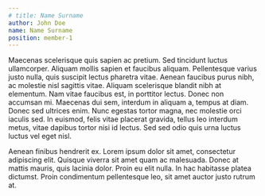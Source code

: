 ```yaml
---
# title: Name Surname
author: John Doe
name: Name Surname
position: member-1
---
```


Maecenas scelerisque quis sapien ac pretium. Sed tincidunt luctus ullamcorper. Aliquam mollis sapien et faucibus aliquam. Pellentesque varius justo nulla, quis suscipit lectus pharetra vitae. Aenean faucibus purus nibh, ac molestie nisl sagittis vitae. Aliquam scelerisque blandit nibh at elementum. Nam vitae faucibus est, in porttitor lectus. Donec non accumsan mi. Maecenas dui sem, interdum in aliquam a, tempus at diam. Donec sed ultrices enim. Nunc egestas tortor magna, nec molestie orci iaculis sed. In euismod, felis vitae placerat gravida, tellus leo interdum metus, vitae dapibus tortor nisi id lectus. Sed sed odio quis urna luctus luctus vel eget nisl.

Aenean finibus hendrerit ex. Lorem ipsum dolor sit amet, consectetur adipiscing elit. Quisque viverra sit amet quam ac malesuada. Donec at mattis mauris, quis lacinia dolor. Proin eu elit nulla. In hac habitasse platea dictumst. Proin condimentum pellentesque leo, sit amet auctor justo rutrum at. 

